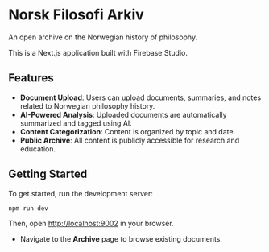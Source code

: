 # Norsk Filosofi Arkiv

An open archive on the Norwegian history of philosophy.

This is a Next.js application built with Firebase Studio.

## Features

- **Document Upload**: Users can upload documents, summaries, and notes related to Norwegian philosophy history.
- **AI-Powered Analysis**: Uploaded documents are automatically summarized and tagged using AI.
- **Content Categorization**: Content is organized by topic and date.
- **Public Archive**: All content is publicly accessible for research and education.

## Getting Started

To get started, run the development server:

```bash
npm run dev
```

Then, open [http://localhost:9002](http://localhost:9002) in your browser.

- Navigate to the **Archive** page to browse existing documents.

